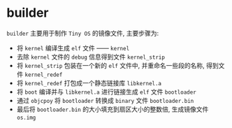 # builder
`builder` 主要用于制作 `Tiny OS` 的镜像文件, 主要步骤为:
- 将 `kernel` 编译生成 `elf` 文件 —— `kernel`
- 去除 `kernel` 文件的 `debug` 信息得到文件 `kernel_strip`
- 将 `kernel_strip` 包装在一个新的 `elf` 文件中, 并重命名一些段的名称, 得到文件 `kernel_redef`
- 将 `kernel_redef` 打包成一个静态链接库 `libkernel.a`
- 将 `boot` 编译并与 `libkernel.a` 进行链接生成 `elf` 文件 `bootloader`
- 通过 `objcpoy` 将 `bootloader` 转换成 `binary` 文件 `bootloader.bin`
- 最后将 `bootloader.bin` 的大小填充到扇区大小的整数倍, 生成镜像文件 `os.img`
